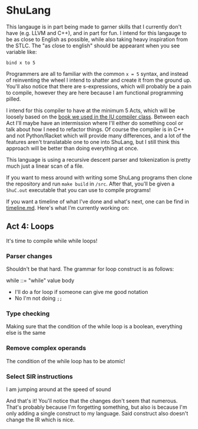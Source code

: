 # ShuLang
This langauge is in part being made to garner skills that I currently don't have (e.g. LLVM and C++), and in part for fun. I intend for this langauge to be as close to English as possible, while also taking heavy inspiration from the STLC. The "as close to english" should be appearant when you see variable like:

```
bind x to 5
```

Programmers are all to familiar with the common `x = 5` syntax, and instead of reinventing the wheel I intend to shatter and create it from the ground up. You'll also notice that there are s-expressions, which will probably be a pain to compile, however they are here because I am functional programming pilled.

I intend for this compiler to have at the minimum 5 Acts, which will be loosely based on the [book we used in the IU compiler class](https://github.com/IUCompilerCourse/Essentials-of-Compilation). Between each Act I'll maybe have an intermission where I'll either do something cool or talk about how I need to refactor things. Of course the compiler is in C++ and not Python/Racket which will provide many differences, and a lot of the features aren't translatable one to one into ShuLang, but I still think this approach will be better than doing everything at once.

This language is using a recursive descent parser and tokenization is pretty much just a linear scan of a file.

If you want to mess around with writing some ShuLang programs then clone the repository and run `make build` in `/src`. After that, you'll be given a `ShuC.out` executable that you can use to compile programs!

If you want a timeline of what I've done and what's next, one can be find in [timeline.md](timeline.md). Here's what I'm currently working on:

## Act 4: Loops
It's time to compile while while loops!

### Parser changes
Shouldn't be that hard. The grammar for loop construct is as follows:

while ::= "while" value body
- I'll do a for loop if someone can give me good notation
- No I'm not doing `;;` 

### Type checking
Making sure that the condition of the while loop is a boolean, everything else is the same

### Remove complex operands
The condition of the while loop has to be atomic!

### Select SIR instructions
I am jumping around at the speed of sound

And that's it! You'll notice that the changes don't seem that numerous. That's probably because I'm forgetting something, but also is because I'm only adding a single construct to my language. Said construct also doesn't change the IR which is nice.
